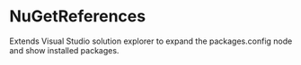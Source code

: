 NuGetReferences
===============

Extends Visual Studio solution explorer to expand the packages.config node and show installed packages.
